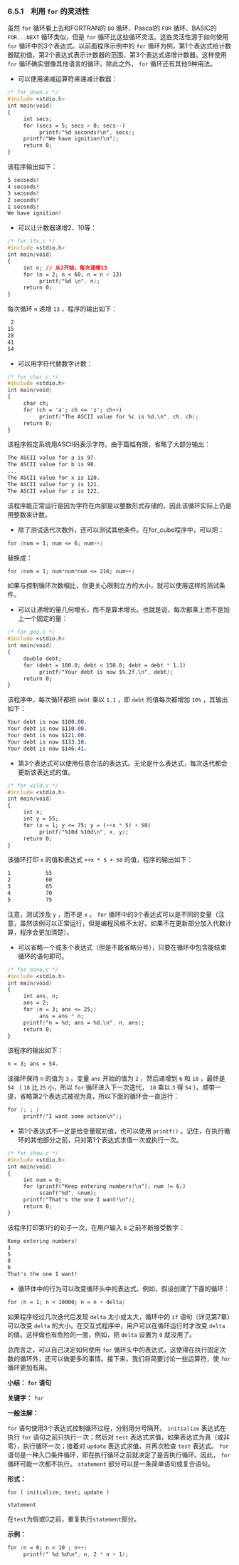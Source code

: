 ### 6.5.1　利用 `for` 的灵活性

虽然 `for` 循环看上去和FORTRAN的 `DO` 循环、Pascal的 `FOR` 循环、BASIC的 `FOR...NEXT` 循环类似，但是 `for` 循环比这些循环灵活。这些灵活性源于如何使用 `for` 循环中的3个表达式。以前面程序示例中的 `for` 循环为例，第1个表达式给计数器赋初值，第2个表达式表示计数器的范围，第3个表达式递增计数器。这样使用 `for` 循环确实很像其他语言的循环。除此之外， `for` 循环还有其他9种用法。

+ 可以使用递减运算符来递减计数器：

```css
/* for_down.c */
#include <stdio.h>
int main(void)
{
     int secs;
     for (secs = 5; secs > 0; secs--)
          printf("%d seconds!\n", secs);
     printf("We have ignition!\n");
     return 0;
}
```

该程序输出如下：

```css
5 seconds!
4 seconds!
3 seconds!
2 seconds!
1 seconds!
We have ignition!
```

+ 可以让计数器递增2、10等：

```css
/* for_13s.c */
#include <stdio.h>
int main(void)
{
     int n; // 从2开始，每次递增13
     for (n = 2; n < 60; n = n + 13)
          printf("%d \n", n);
     return 0;
}
```

每次循环 `n` 递增 `13` ，程序的输出如下：

```css
 2
15
28
41
54
```

+ 可以用字符代替数字计数：

```css
/* for_char.c */
#include <stdio.h>
int main(void)
{
     char ch;
     for (ch = 'a'; ch <= 'z'; ch++)
          printf("The ASCII value for %c is %d.\n", ch, ch);
     return 0;
}
```

该程序假定系统用ASCII码表示字符。由于篇幅有限，省略了大部分输出：

```css
The ASCII value for a is 97.
The ASCII value for b is 98.
...
The ASCII value for x is 120.
The ASCII value for y is 121.
The ASCII value for z is 122.
```

该程序能正常运行是因为字符在内部是以整数形式存储的，因此该循环实际上仍是用整数来计数。

+ 除了测试迭代次数外，还可以测试其他条件。在for_cube程序中，可以把：

```css
for (num = 1; num <= 6; num++)
```

替换成：

```css
for (num = 1; num*num*num <= 216; num++)
```

如果与控制循环次数相比，你更关心限制立方的大小，就可以使用这样的测试条件。

+ 可以让递增的量几何增长，而不是算术增长。也就是说，每次都乘上而不是加上一个固定的量：

```css
/* for_geo.c */
#include <stdio.h>
int main(void)
{
     double debt;
     for (debt = 100.0; debt < 150.0; debt = debt * 1.1)
          printf("Your debt is now $%.2f.\n", debt);
     return 0;
}
```

该程序中，每次循环都把 `debt` 乘以 `1.1` ，即 `debt` 的值每次都增加 `10%` ，其输出如下：

```css
Your debt is now $100.00.
Your debt is now $110.00.
Your debt is now $121.00.
Your debt is now $133.10.
Your debt is now $146.41.
```

+ 第3个表达式可以使用任意合法的表达式。无论是什么表达式，每次迭代都会更新该表达式的值。

```css
/* for_wild.c */
#include <stdio.h>
int main(void)
{
     int x;
     int y = 55;
     for (x = 1; y <= 75; y = (++x * 5) + 50)
          printf("%10d %10d\n", x, y);
     return 0;
}
```

该循环打印 `x` 的值和表达式 `++x * 5 + 50` 的值，程序的输出如下：

```css
1           55
2           60
3           65
4           70
5           75
```

注意，测试涉及 `y` ，而不是 `x` 。 `for` 循环中的3个表达式可以是不同的变量（注意，虽然该例可以正常运行，但是编程风格不太好。如果不在更新部分加入代数计算，程序会更加清楚）。

+ 可以省略一个或多个表达式（但是不能省略分号），只要在循环中包含能结束循环的语句即可。

```css
/* for_none.c */
#include <stdio.h>
int main(void)
{
     int ans, n;
     ans = 2;
     for (n = 3; ans <= 25;)
          ans = ans * n;
     printf("n = %d; ans = %d.\n", n, ans);
     return 0;
}
```

该程序的输出如下：

```css
n = 3; ans = 54.
```

该循环保持 `n` 的值为 `3` 。变量 `ans` 开始的值为 `2` ，然后递增到 `6` 和 `18` ，最终是 `54` （ `18` 比 `25` 小，所以 `for` 循环进入下一次迭代， `18` 乘以 `3` 得 `54` ）。顺带一提，省略第2个表达式被视为真，所以下面的循环会一直运行：

```css
for (; ; )
     printf("I want some action\n");
```

+ 第1个表达式不一定是给变量赋初值，也可以使用 `printf()` 。记住，在执行循环的其他部分之前，只对第1个表达式求值一次或执行一次。

```css
/* for_show.c */
#include <stdio.h>
int main(void)
{
     int num = 0;
     for (printf("Keep entering numbers!\n"); num != 6;)
          scanf("%d", &num);
     printf("That's the one I want!\n");
     return 0;
}
```

该程序打印第1行的句子一次，在用户输入 `6` 之前不断接受数字：

```css
Keep entering numbers!
3
5
8
6
That's the one I want!

```

+ 循环体中的行为可以改变循环头中的表达式。例如，假设创建了下面的循环：

```css
for (n = 1; n < 10000; n = n + delta)
```

如果程序经过几次迭代后发现 `delta` 太小或太大，循环中的 `if` 语句（详见第7章）可以改变 `delta` 的大小。在交互式程序中，用户可以在循环运行时才改变 `delta` 的值。这样做也有危险的一面，例如，把 `delta` 设置为 `0` 就没用了。

总而言之，可以自己决定如何使用 `for` 循环头中的表达式，这使得在执行固定次数的循环外，还可以做更多的事情。接下来，我们将简要讨论一些运算符，使 `for` 循环更加有用。



**小结： `for` 语句**

**关键字：**
`for`

**一般注解：**

`for` 语句使用3个表达式控制循环过程，分别用分号隔开。 `initialize` 表达式在执行 `for` 语句之前只执行一次；然后对 `test` 表达式求值，如果表达式为真（或非零），执行循环一次；接着对 `update` 表达式求值，并再次检查 `test` 表达式。 `for` 语句是一种入口条件循环，即在执行循环之前就决定了是否执行循环。因此， `for` 循环可能一次都不执行。 `statement` 部分可以是一条简单语句或复合语句。

**形式：**

`for ( initialize; test; update )`

`statement`

在`test`为假或0之前，重复执行`statement`部分。

**示例：**

```css
for (n = 0; n < 10 ; n++)
     printf(" %d %d\n", n, 2 * n + 1);
```



